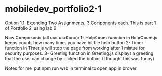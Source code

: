 # mobiledev_portfolio2-1
Option 1.1: Extending Two Assignments, 3 Components each.
This is part 1 of Portfolio 2, using lab 6

New Components (all use useState):
1- HelpCount function in HelpCount.js keeps counts how many times you have hit the help button
2- Timer function in Timer.js will stop the page from working after 1 mintue for security purposes.
3- Greeting function in Greeting.js displays a greeting that the user can change by clicked the button.
(I thought this was funny)


Notes for me:
put npm run web in terminal to open app in brower 
